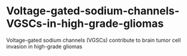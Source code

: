 # Voltage-gated-sodium-channels-VGSCs-in-high-grade-gliomas
Voltage-gated sodium channels (VGSCs) contribute to brain tumor cell invasion in high-grade gliomas
